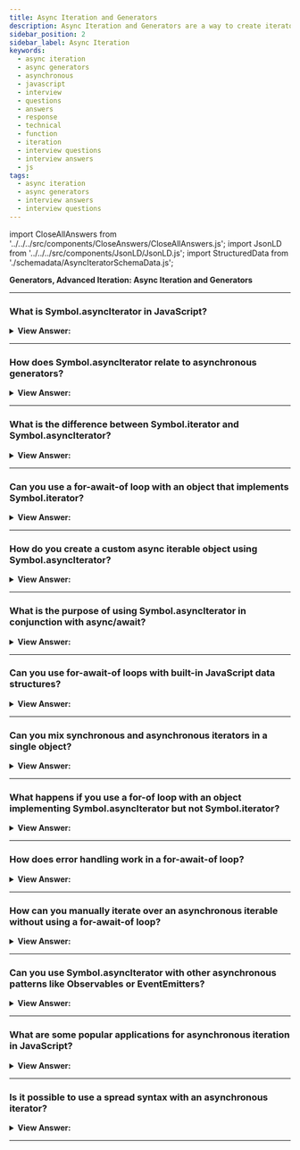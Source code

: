 ```yaml
---
title: Async Iteration and Generators
description: Async Iteration and Generators are a way to create iterators in JavaScript. What are some popular applications for asynchronous iteration in JavaScript?
sidebar_position: 2
sidebar_label: Async Iteration
keywords:
  - async iteration
  - async generators
  - asynchronous
  - javascript
  - interview
  - questions
  - answers
  - response
  - technical
  - function
  - iteration
  - interview questions
  - interview answers
  - js
tags:
  - async iteration
  - async generators
  - interview answers
  - interview questions
---
```


import CloseAllAnswers from '../../../src/components/CloseAnswers/CloseAllAnswers.js';
import JsonLD from '../../../src/components/JsonLD/JsonLD.js';
import StructuredData from './schemadata/AsyncIteratorSchemaData.js';

<JsonLD data={StructuredData} />

<head>
  <title>Async Iteration / Generators | JavaScript Frontend Interview</title>
</head>

**Generators, Advanced Iteration: Async Iteration and Generators**

---
<CloseAllAnswers />

### What is Symbol.asyncIterator in JavaScript?

<details>
  <summary><strong>View Answer:</strong></summary>
  <div>
  <div><strong>Interview Response:</strong> Symbol.asyncIterator is a built-in symbol representing the default asynchronous iterator method for an object, allowing it to be iterated asynchronously with for-await-of loops.</div><br />
  <div><strong className="codeExample">Code Example:</strong> Simple JavaScript code example demonstrating Symbol.asyncIterator<br /><br />

  <div></div>

```javascript
const obj = {
  [Symbol.asyncIterator]() {
    let i = 0;
    return {
      next() {
        if (i < 5) {
          return Promise.resolve({ value: i++, done: false });
        }
        else {
          return Promise.resolve({ done: true });
        }
      }
    };
  }
};

async function run() {
  for await (let value of obj) {
    console.log(value);
  }
}

run();
```

This example defines an async iterator that produces values 0 through 4. It then uses `for await...of` to asynchronously consume those values.

  </div>
  </div>
</details>

---

### How does Symbol.asyncIterator relate to asynchronous generators?

<details>
  <summary><strong>View Answer:</strong></summary>
  <div>
  <div><strong>Interview Response:</strong> Asynchronous generators automatically implement the Symbol.asyncIterator method. They simplify the creation of asynchronous iterators by yielding promises, which can be consumed using the for-await-of loop.</div><br />
  <div><strong className="codeExample">Code Example:</strong> How to use an asynchronous generator with the for-await-of loop.<br /><br />

  <div></div>

```javascript
async function* asyncGenerator() {
    let i = 0;
    while (i < 5) {
        yield i++;
    }
}

async function run() {
    for await (let value of asyncGenerator()) {
        console.log(value);
    }
}

run();
```

In this example, `asyncGenerator` is an asynchronous generator that produces values 0 through 4. The function `run` then consumes these values asynchronously using the `for await...of` loop.

  </div>
  </div>
</details>

---

### What is the difference between Symbol.iterator and Symbol.asyncIterator?

<details>
  <summary><strong>View Answer:</strong></summary>
  <div>
  <div><strong>Interview Response:</strong> `Symbol.iterator` defines a synchronous iterator for an object used in for...of loops. `Symbol.asyncIterator`, on the other hand, defines an asynchronous iterator for use in for await...of loops.</div><br />
  <div><strong className="codeExample">Code Example:</strong> Code demonstrating both `Symbol.iterator` and `Symbol.asyncIterator`<br /><br />

  <div></div>

`Symbol.iterator` Code Example:

```javascript
const obj1 = {
  [Symbol.iterator]() {
    let i = 0;
    return {
      next() {
        if (i < 5) {
          return { value: i++, done: false };
        } else {
          return { done: true };
        }
      }
    };
  }
};

for (let value of obj1) {
  console.log(value); // prints 0, 1, 2, 3, 4
}
```

`Symbol.asyncIterator` Code Example:

```javascript
const obj2 = {
  [Symbol.asyncIterator]() {
    let i = 0;
    return {
      next() {
        if (i < 5) {
          return Promise.resolve({ value: i++, done: false });
        } else {
          return Promise.resolve({ done: true });
        }
      }
    };
  }
};

async function run() {
  for await (let value of obj2) {
    console.log(value); // prints 0, 1, 2, 3, 4
  }
}

run();
```

In both cases, we're defining a custom iterator that generates values from 0 to 4. The difference is that `Symbol.iterator` operates synchronously, whereas `Symbol.asyncIterator` operates asynchronously, returning promises.

  </div>
  </div>
</details>

---

### Can you use a for-await-of loop with an object that implements Symbol.iterator?

<details>
  <summary><strong>View Answer:</strong></summary>
  <div>
  <div><strong>Interview Response:</strong> No, a for-await-of loop requires an object that implements Symbol.asyncIterator, not Symbol.iterator. It's designed for asynchronous iteration over promises, not synchronous iteration.</div><br />
  <div><strong className="codeExample">Code Example:</strong> showing that a for-await-of loop does not work with an object that implements `Symbol.iterator`<br /><br />

  <div></div>

```javascript
const obj = {
  [Symbol.iterator]() {
    let i = 0;
    return {
      next() {
        if (i < 5) {
          return { value: i++, done: false };
        } else {
          return { done: true };
        }
      }
    };
  }
};

async function run() {
  try {
    for await (let value of obj) {
      console.log(value);
    }
  } catch (e) {
    console.error(e); // Error: obj is not async iterable
  }
}

run();
```

As you can see, attempting to use a for-await-of loop with an object that implements `Symbol.iterator` results in an error because the object is not async iterable.

  </div>
  </div>
</details>

---

### How do you create a custom async iterable object using Symbol.asyncIterator?

<details>
  <summary><strong>View Answer:</strong></summary>
  <div>
  <div><strong>Interview Response:</strong> You create a custom asynchronous iterable object by defining a method with the key `Symbol.asyncIterator` that returns an object with a `next()` method, which returns promises that resolve to `&#123;value, done&#125;` objects.</div><br />
  <div><strong className="codeExample">Here is an example:</strong><br /><br />

  <div></div>

```javascript
const asyncIterable = {
  [Symbol.asyncIterator]: async function* () {
    for (let i = 0; i < 5; i++) {
      // Simulate async operation
      await new Promise(resolve => setTimeout(resolve, 1000));
      yield i;
    }
  }
};

(async () => {
  for await (let value of asyncIterable) {
    console.log(value);  // prints 0, 1, 2, 3, 4 with a delay of 1 second between each
  }
})();
```

This `asyncIterable` object defines a method keyed by `Symbol.asyncIterator`. The method is an asynchronous generator that yields values 0 through 4, simulating an asynchronous operation using `setTimeout`. The `for await...of` loop then consumes these values asynchronously.

  </div>
  </div>
</details>

---

### What is the purpose of using Symbol.asyncIterator in conjunction with async/await?

<details>
  <summary><strong>View Answer:</strong></summary>
  <div>
  <div><strong>Interview Response:</strong> Symbol.asyncIterator allows creating asynchronous iterable objects. When used with async/await, it provides a way to iterate over data that may not be immediately available, such as results from network requests.</div><br />
  <div><strong className="codeExample">Code Example:</strong><br /><br />

  <div></div>

```javascript
const asyncIterable = {
  [Symbol.asyncIterator]: async function* () {
    for (let i = 0; i < 5; i++) {
      // Simulate async operation
      await new Promise(resolve => setTimeout(resolve, 1000));
      yield i;
    }
  }
};

async function run() {
  for await (let value of asyncIterable) {
    console.log(value);  // prints 0, 1, 2, 3, 4 with a delay of 1 second between each
  }
}

run();
```

In this example, we've created an asynchronous iterable object using `Symbol.asyncIterator`. This object yields values with a delay to simulate asynchronous operations. The `run` function then uses a for-await-of loop, with the `await` keyword allowing the asynchronous iteration to pause for each yielded value.

  </div>
  </div>
</details>

---

### Can you use for-await-of loops with built-in JavaScript data structures?

<details>
  <summary><strong>View Answer:</strong></summary>
  <div>
  <div><strong>Interview Response:</strong> Built-in JavaScript data structures like Arrays or Maps don't implement Symbol.asyncIterator by default, so for-await-of loops are not supported unless custom asynchronous iterators are created.<br/></div>
  </div>
</details>

---

### Can you mix synchronous and asynchronous iterators in a single object?

<details>
  <summary><strong>View Answer:</strong></summary>
  <div>
  <div><strong>Interview Response:</strong> Yes, a single object can implement both synchronous and asynchronous iterators by defining methods for `Symbol.iterator` and `Symbol.asyncIterator`. These methods can coexist without conflict.</div><br />
  <div><strong className="codeExample">Code Example:</strong> Demonstrates an object implementing both `Symbol.iterator` and `Symbol.asyncIterator`<br /><br />

  <div></div>

```javascript
const obj = {
  [Symbol.iterator]() {
    let i = 0;
    return {
      next() {
        if (i < 5) {
          return { value: i++, done: false };
        } else {
          return { done: true };
        }
      }
    };
  },
  [Symbol.asyncIterator]() {
    let i = 0;
    return {
      next() {
        if (i < 5) {
          return Promise.resolve({ value: i++, done: false });
        } else {
          return Promise.resolve({ done: true });
        }
      }
    };
  }
};

for (let value of obj) {
  console.log(value);  // prints 0, 1, 2, 3, 4
}

async function run() {
  for await (let value of obj) {
    console.log(value);  // prints 0, 1, 2, 3, 4
  }
}

run();
```

This object `obj` defines both a synchronous iterator (with `Symbol.iterator`) and an asynchronous iterator (with `Symbol.asyncIterator`). As a result, it can be iterated over with both for...of and for-await...of loops.

  </div>
  </div>
</details>

---

### What happens if you use a for-of loop with an object implementing Symbol.asyncIterator but not Symbol.iterator?

<details>
  <summary><strong>View Answer:</strong></summary>
  <div>
  <div><strong>Interview Response:</strong> If an object only implements Symbol.asyncIterator and not Symbol.iterator, using a for-of loop will result in an error, as the object is not considered synchronously iterable. To iterate asynchronously, use a for-await-of loop instead.</div><br />
  <div><strong className="codeExample">Code Example:</strong><br /><br />

  <div></div>

Here's a JavaScript code example illustrating what happens when you try to use a for-of loop with an object that implements `Symbol.asyncIterator` but not `Symbol.iterator`:

```javascript
const obj = {
  [Symbol.asyncIterator]() {
    let i = 0;
    return {
      next() {
        if (i < 5) {
          return Promise.resolve({ value: i++, done: false });
        } else {
          return Promise.resolve({ done: true });
        }
      }
    };
  }
};

try {
  for (let value of obj) {
    console.log(value);
  }
} catch (e) {
  console.error(e);  // Error: obj is not iterable
}
```

As you can see, trying to use a for-of loop with this object results in an error because the object does not implement `Symbol.iterator`, so it is not considered iterable in a synchronous context.

  </div>
  </div>
</details>

---

### How does error handling work in a for-await-of loop?

<details>
  <summary><strong>View Answer:</strong></summary>
  <div>
  <div><strong>Interview Response:</strong> Error handling in a for-await-of loop can be done using try-catch blocks. If an error occurs during iteration, the catch block will be executed, allowing proper error handling.
  </div><br />
  <div><strong className="codeExample">Code Example:</strong><br /><br />

  <div></div>

Here's a simplified example to illustrate...

```javascript
async function exampleFunction() {
  const asyncIterable = getAsyncIterable(); // some function that returns an async iterable

  try {
    for await (const item of asyncIterable) {
      // do something with item
      processItem(item); // some function that processes the item
    }
  } catch (error) {
    console.error('An error occurred:', error);
  }
}
```

In this example, `try`/`catch` is used to handle any errors that may occur while iterating over the async iterable `asyncIterable` or during the processing of an item in the iterable.

In the `catch` block, we handle the error. In this case, we're just logging the error, but you could handle it in whatever way is appropriate for your use case.

It's important to note that if an error occurs, the loop will be immediately terminated. This means that if there are still items left in the iterable when an error occurs, those items will not be processed.

If you want to handle errors on a per-item basis and continue processing remaining items even if an error occurs, you should move the `try`/`catch` block inside the loop:

```javascript
async function exampleFunction() {
  const asyncIterable = getAsyncIterable(); // some function that returns an async iterable

  for await (const item of asyncIterable) {
    try {
      // do something with item
      processItem(item); // some function that processes the item
    } catch (error) {
      console.error('An error occurred while processing an item:', error);
    }
  }
}
```

In this example, if an error occurs while processing an item, that error is logged, but the loop continues to the next item.

  </div>
  </div>
</details>

---

### How can you manually iterate over an asynchronous iterable without using a for-await-of loop?

<details>
  <summary><strong>View Answer:</strong></summary>
  <div>
  <div><strong>Interview Response:</strong> You can manually iterate over an asynchronous iterable using the next() method, which returns a promise, then handle the promise with then(). You should continue until done is true.</div><br />
  <div><strong className="codeExample">Code Example:</strong><br /><br />

  <div></div>

```javascript
const asyncIterable = {
  [Symbol.asyncIterator]: async function* () {
    for (let i = 0; i < 5; i++) {
      await new Promise(resolve => setTimeout(resolve, 1000));
      yield i;
    }
  }
};

const iterator = asyncIterable[Symbol.asyncIterator]();

function iterate() {
  iterator.next().then(({value, done}) => {
    if (!done) {
      console.log(value);
      iterate();
    }
  });
}

iterate();
```

This script manually iterates over the `asyncIterable` object. After getting the iterator from `Symbol.asyncIterator`, it repeatedly calls `next()`, which returns a promise. It uses `then()` to handle the promise, printing the value and calling `iterate()` again if `done` is false.

  </div>
  </div>
</details>

---

### Can you use Symbol.asyncIterator with other asynchronous patterns like Observables or EventEmitters?

<details>
  <summary><strong>View Answer:</strong></summary>
  <div>
  <div><strong>Interview Response:</strong> Yes, Symbol.asyncIterator can be used with Observables or EventEmitters to create async iterators over emitted events, enabling usage of a for-await-of loop to consume events asynchronously.</div><br />
  <div><strong className="codeExample">Code Example:</strong><br /><br />

  <div></div>

Here's a Node.js code example demonstrating an EventEmitter used with `Symbol.asyncIterator`. This code will wait for events named 'data' and print them out:

```javascript
const EventEmitter = require('events');

class Stream extends EventEmitter {
  constructor() {
    super();
    this.data = [1, 2, 3, 4, 5];
  }

  async *[Symbol.asyncIterator]() {
    for(let i = 0; i < this.data.length; i++) {
      // Simulate async operations
      await new Promise(resolve => setTimeout(resolve, 1000));
      yield this.data[i];
    }
  }
}

async function main() {
  const stream = new Stream();

  for await (const event of stream) {
    console.log(event); // prints 1, 2, 3, 4, 5 with a delay of 1 second between each
  }
}

main();
```

In this example, we've defined a `Stream` class that extends `EventEmitter` and simulates emitting events asynchronously. The `main` function then listens for these events and logs them as they're received. The `for await...of` loop allows us to handle these events asynchronously.

:::note
Note: This example requires Node.js and its built-in `events` module to run.
:::

  </div>
  </div>
</details>

---

### What are some popular applications for asynchronous iteration in JavaScript?

<details>
  <summary><strong>View Answer:</strong></summary>
  <div>
  <div><strong>Interview Response:</strong> Asynchronous iteration is popular for handling data streams, fetching data from APIs, reading large files, processing database results, or iterating over data from websockets or server-sent events.
</div><br />
  <div><strong className="codeExample">Code Example:</strong><br /><br />

  <div></div>

```js
let range = {
  from: 1,
  to: 5,

  [Symbol.asyncIterator]() {
    // (1)
    return {
      current: this.from,
      last: this.to,

      async next() {
        // (2)

        // note: we can use "await" inside the async next:
        await new Promise((resolve) => setTimeout(resolve, 1000)); // (3)

        if (this.current <= this.last) {
          return { done: false, value: this.current++ };
        } else {
          return { done: true };
        }
      },
    };
  },
};

(async () => {
  for await (let value of range) {
    // (4)
    alert(value); // 1,2,3,4,5
  }
})();
```

  </div>
  </div>
</details>

---

### Is it possible to use a spread syntax with an asynchronous iterator?

<details>
  <summary><strong>View Answer:</strong></summary>
  <div>
  <div><strong>Interview Response:</strong> No, it is not possible to use spread syntax (...) with asynchronous iterators in JavaScript. Spread syntax essentially requires an iterable (synchronous) object, such as an Array or a String. Asynchronous iterables (objects implementing a [Symbol.asyncIterator] method), like those used in a for-await-of loop, do not work with spread syntax.
</div><br />
  <div><strong className="codeExample">Code Example:</strong><br /><br />

  <div></div>

```js
// The Spread Syntax works with Symbol.iterator (That's what its look for...)
let range = {
  from: 1,
  to: 5,

  [Symbol.iterator]() {
    // called once, in the beginning of for..of
    return {
      current: this.from,
      last: this.to,

      next() {
        // called every iteration, to get the next value
        if (this.current <= this.last) {
          return { done: false, value: this.current++ };
        } else {
          return { done: true };
        }
      },
    };
  },
};

console.log([...range]); // [1,2,3,4,5] It works!!!

////////////////////////////////////

// Spread Syntax fails with Symbol.asyncIterator

let range = {
  from: 1,
  to: 5,

  [Symbol.asyncIterator]() {
    // (1)
    return {
      current: this.from,
      last: this.to,

      async next() {
        // (2)

        // note: we can use "await" inside the async next:
        await new Promise((resolve) => setTimeout(resolve, 1000)); // (3)

        if (this.current <= this.last) {
          return { done: false, value: this.current++ };
        } else {
          return { done: true };
        }
      },
    };
  },
};

console.log([...range]); // Error, no Symbol.iterator
```

  </div>
  </div>
</details>

---
